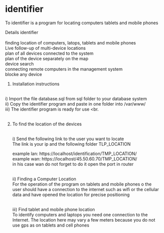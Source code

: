 # identifier
To identifier is a program for locating computers tablets and mobile phones

Details identifier <br><br>
finding location of computers, latops, tablets  and mobile phones <br>
Live follow-up of multi-device locations <br>
plan of all devices connected to the system <br>
plan of the device separately on the map <br>
device search <br>
connecting remote computers in the management system <br>
blocke any device <br>

1) Installation instructions <br><br>
   
  i) Import the file database.sql from sql folder to your database system <br>
  ii) Copy the identifier program and paste in one folder into /var/www/ <br>
  iii) The identifier program is ready for use <br.<br> <br>
  
 
2) To find the location of the devices <br><br>
   
   i) Send the following link to the user you want to locate <br>
      The link is your ip and the following folder TLP_LOCATION <br>
      
      example lan: https://localhost/identification/TMP_LOCATION/ <br>
      example wan: https://localhost/45.50.60.70/TMP_LOCATION/ <br>
      in his case wan do not forget to do it open the port in router <br><br>
      
      
   ii)  Finding a Computer Location <br>
    For the operation of the program on tablets and mobile phones o the user should have a connection to the internet such as wifi or  the cellular data and have opened the location for precise positioning <br><br>
   
   iii) Find tablet and mobile phone location <br>
   To identify computers and laptops you need one connection to the Internet. The location here may vary a few meters because you do not use gps as on tablets and cell phones <br><br>
  
